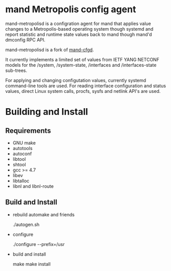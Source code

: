 # mand Metropolis config agent

mand-metropolisd is a configration agent for mand that applies value changes to a
Metropolis-based operating system though systemd and report statistic and runtime
state values back to mand though mand'd dmconfig RPC API.

mand-metropolisd is a fork of [mand-cfgd](https://github.com/opencpe/mand-cfgd).

It currently implements a limited set of values from IETF YANG NETCONF models for
the /system, /system-state, /interfaces and /interfaces-state sub-trees.

For applying and changing configutation values, currently systemd command-line tools
are used.
For reading interface configuration and status values, direct Linux system calls, procfs,
sysfs and netlink API's are used.

# Building and Install

## Requirements

- GNU make
- autotools
- autoconf
- libtool
- shtool
- gcc >= 4.7
- libev
- libtalloc
- libnl and libnl-route

## Build and Install

* rebuild automake and friends

	./autogen.sh

* configure

	./configure --prefix=/usr

* build and install

	make
	make install
